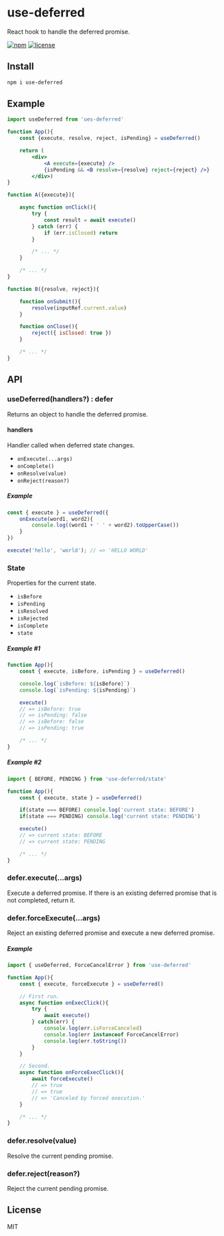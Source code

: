 # use-deferred
React hook to handle the deferred promise.

[![npm](https://flat.badgen.net/npm/v/use-deferred)](https://www.npmjs.com/package/use-deferred)
[![license](https://flat.badgen.net/github/license/skt-t1-byungi/use-deferred)](https://github.com/skt-t1-byungi/use-deferred/blob/master/LICENSE)

## Install
```sh
npm i use-deferred
```

## Example
```jsx
import useDeferred from 'ues-deferred'

function App(){
    const {execute, resolve, reject, isPending} = useDeferred()

    return (
        <div>
            <A execute={execute} />
            {isPending && <B resolve={resolve} reject={reject} />}
        </div>)
}
```
```js
function A({execute}){

    async function onClick(){
        try {
            const result = await execute()
        } catch (err) {
            if (err.isClosed) return
        }

        /* ... */
    }

    /* ... */
}
```
```js
function B({resolve, reject}){

    function onSubmit(){
        resolve(inputRef.current.value)
    }

    function onClose(){
        reject({ isClosed: true })
    }

    /* ... */
}
```

## API
### useDeferred(handlers?) : defer
Returns an object to handle the deferred promise.

#### handlers
Handler called when deferred state changes.

- `onExecute(...args)`
- `onComplete()`
- `onResolve(value)`
- `onReject(reason?)`

##### Example
```js
const { execute } = useDeferred({
    onExecute(word1, word2){
        console.log((word1 + ' ' + word2).toUpperCase())
    }
})

execute('hello', 'world'); // => 'HELLO WORLD'
```

### State
Properties for the current state.

- `isBefore`
- `isPending`
- `isResolved`
- `isRejected`
- `isComplete`
- `state`

##### Example #1
```js
function App(){
    const { execute, isBefore, isPending } = useDeferred()

    console.log(`isBefore: ${isBefore}`)
    console.log(`isPending: ${isPending}`)

    execute()
    // => isBefore: true
    // => isPending: false
    // => isBefore: false
    // => isPending: true

    /* ... */
}
```

##### Example #2
```js
import { BEFORE, PENDING } from 'use-deferred/state'

function App(){
    const { execute, state } = useDeferred()

    if(state === BEFORE) console.log('current state: BEFORE')
    if(state === PENDING) console.log('current state: PENDING')

    execute()
    // => current state: BEFORE
    // => current state: PENDING

    /* ... */
}
```

### defer.execute(...args)
Execute a deferred promise. If there is an existing deferred promise that is not completed, return it.

### defer.forceExecute(...args)
Reject an existing deferred promise and execute a new deferred promise.

##### Example
```js
import { useDeferred, ForceCancelError } from 'use-deferred'

function App(){
    const { execute, forceExecute } = useDeferred()

    // First run.
    async function onExecClick(){
        try {
            await execute()
        } catch(err) {
            console.log(err.isForceCanceled)
            console.log(err instanceof ForceCancelError)
            console.log(err.toString())
        }
    }

    // Second.
    async function onForceExecClick(){
        await forceExecute()
        // => true
        // => true
        // => 'Canceled by forced execution.'
    }

    /* ... */
}
```

### defer.resolve(value)
Resolve the current pending promise.

### defer.reject(reason?)
Reject the current pending promise.

## License
MIT

